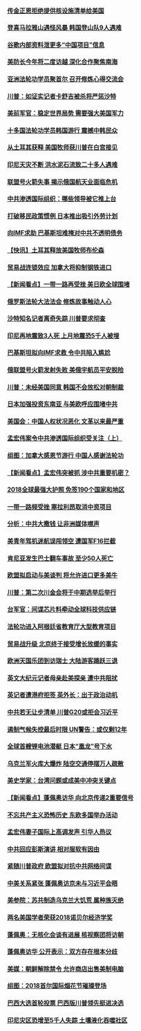 
#### [传金正恩拒绝提供核设施清单给美国](../pages/nsc418/n10784510.md?t=10151051) 

#### [登喜马拉雅山遇怪风暴 韩国登山队9人遇难](../pages/nsc418/n10784286.md?t=10151051) 

#### [谷歌内部资料泄更多“中国项目”信息](../pages/nsc418/n10783142.md?t=10151051) 

#### [美防长今年将二度访越 深化合作聚焦南海](../pages/nsc418/n10783067.md?t=10151051) 

#### [亚洲法轮功学员聚首尔 召开修炼心得交流会](../pages/nsc418/n10780294.md?t=10151051) 

#### [川普：如证实记者卡舒吉被杀将严惩沙特](../pages/nsc418/n10782611.md?t=10151051) 

#### [美前军官：稳定世界局势 需要强大美国军力](../pages/nsc418/n10781975.md?t=10151051) 

#### [十多国法轮功学员韩国游行 震撼中韩民众](../pages/nsc418/n10781244.md?t=10151051) 

#### [从土耳其获释 美国牧师获川普在白宫接见](../pages/nsc418/n10781786.md?t=10151051) 

#### [印尼天灾不断 洪水泥石流致二十多人遇难](../pages/nsc418/n10781733.md?t=10151051) 

#### [联盟号火箭失事 揭示俄国航天业面临危机](../pages/nsc418/n10781049.md?t=10151051) 

#### [中共渗透国际组织：哪些领导被它推上台](../pages/nsc418/n10780076.md?t=10151051) 

#### [打破移民政策惯例 日本推出吸引外劳计划](../pages/nsc418/n10780027.md?t=10151051) 

#### [向IMF求助 巴基斯坦难掩对中共不透明债务](../pages/nsc418/n10779334.md?t=10151051) 

#### [【快讯】土耳其释放美国牧师布伦森](../pages/nsc418/n10779530.md?t=10151051) 

#### [贸易战连锁效应 加拿大将抑制钢铁进口](../pages/nsc418/n10778999.md?t=10151051) 

#### [【新闻看点】一带一路再受挫 美日欧全球围堵](../pages/nsc418/n10777284.md?t=10151051) 

#### [俄罗斯法轮大法法会 修炼故事触动人心](../pages/nsc418/n10777123.md?t=10151051) 

#### [沙特知名记者离奇失踪 川普要求彻查](../pages/nsc418/n10777290.md?t=10151051) 

#### [印尼再地震致3人死 上月地震恐5千人被埋](../pages/nsc418/n10776842.md?t=10151051) 

#### [巴基斯坦拟向IMF求救 令中共陷入尴尬](../pages/nsc418/n10775275.md?t=10151051) 

#### [俄联盟号火箭发射失败 美俄宇航员平安脱险](../pages/nsc418/n10776805.md?t=10151051) 

#### [川普：未经美国同意 韩国不会放松对朝制裁](../pages/nsc418/n10776516.md?t=10151051) 

#### [日本加强投资东南亚 与美欧呼应围堵中共](../pages/nsc418/n10776420.md?t=10151051) 

#### [美国会：中国人权状况恶化 文革以来最严重](../pages/nsc418/n10775405.md?t=10151051) 

#### [孟宏伟案令中共渗透国际组织受关注（上）](../pages/nsc418/n10773407.md?t=10151051) 

#### [组图：加拿大感恩节游行 中国人感谢法轮功](../pages/nsc418/n10774602.md?t=10151051) 

#### [【新闻看点】孟宏伟突被抓 涉中共重要机密？](../pages/nsc418/n10774768.md?t=10151051) 

#### [2018全球最强大护照 免签190个国家和地区](../pages/nsc418/n10774785.md?t=10151051) 

#### [一带一路频受挫 塞拉利昂取消中资项目](../pages/nsc418/n10774667.md?t=10151051) 

#### [分析：中共大撒钱 让非洲媒体噤声](../pages/nsc418/n10772349.md?t=10151051) 

#### [美青年驾机迷航误闯领空 遭国军F16拦截](../pages/nsc418/n10774153.md?t=10151051) 

#### [肯尼亚发生巴士翻车事故 至少50人死亡](../pages/nsc418/n10774150.md?t=10151051) 

#### [欧盟拟启动与美谈判 将允许进口更多美牛](../pages/nsc418/n10773644.md?t=10151051) 

#### [川普：第二次川金会将于中期选举后举行](../pages/nsc418/n10773708.md?t=10151051) 

#### [台军官：间谍芯片料牵动全球科技供应链](../pages/nsc418/n10772822.md?t=10151051) 

#### [法轮功进入阿根廷省教育厅大型教育项目](../pages/nsc418/n10772186.md?t=10151051) 

#### [贸易战升级 北京终于接受增长放缓的事实](../pages/nsc418/n10772868.md?t=10151051) 

#### [欧洲天国乐团到访瑞士 大陆游客踊跃三退](../pages/nsc418/n10772672.md?t=10151051) 

#### [英文大纪元记者母亲赴美探亲 遭中共阻扰](../pages/nsc418/n10772575.md?t=10151051) 

#### [英记者遭港府拒签 英外长：出于政治动机](../pages/nsc418/n10772603.md?t=10151051) 

#### [中共若无让步清单 川普G20或拒会习近平](../pages/nsc418/n10771813.md?t=10151051) 

#### [遏制气候失控最后时限 UN警告：或仅剩12年](../pages/nsc418/n10771411.md?t=10151051) 

#### [全球首艘锂电池潜艇 日本“凰龙”号下水](../pages/nsc418/n10771671.md?t=10151051) 

#### [乌克兰军火库大爆炸 陆空交通停摆万人疏散](../pages/nsc418/n10771658.md?t=10151051) 

#### [美史学家：台湾问题或成美中冲突关键点](../pages/nsc418/n10771318.md?t=10151051) 

#### [【新闻看点】蓬佩奥访华 向北京传递2重要信号](../pages/nsc418/n10770311.md?t=10151051) 

#### [不忘共产主义恐怖历史 东欧多国举办活动](../pages/nsc418/n10770391.md?t=10151051) 

#### [孟宏伟妻子国际上高调发声 引华人热议](../pages/nsc418/n10770153.md?t=10151051) 

#### [中共回应彭斯演讲 相对服软有因由](../pages/nsc418/n10770070.md?t=10151051) 

#### [紧随川普政府 欧盟拟对抗中共网络间谍](../pages/nsc418/n10770155.md?t=10151051) 

#### [中美关系紧张 蓬佩奥访京未与习近平会晤](../pages/nsc418/n10770076.md?t=10151051) 

#### [美参院：苏共制造乌克兰大饥荒 属种族灭绝](../pages/nsc418/n10769945.md?t=10151051) 

#### [两名美国学者荣获2018诺贝尔经济学奖](../pages/nsc418/n10768693.md?t=10151051) 

#### [蓬佩奥：无核化会谈有进展 核视察团将访朝](../pages/nsc418/n10768194.md?t=10151051) 

#### [蓬佩奥访华 公开表示：双方存在根本分歧](../pages/nsc418/n10768365.md?t=10151051) 

#### [美媒：朝鲜解除禁令 允许商店出售美制电脑](../pages/nsc418/n10768025.md?t=10151051) 

#### [组图：2018首尔国际烟花节璀璨登场](../pages/nsc418/n10767652.md?t=10151051) 

#### [巴西大选首轮投票 巴西版川普领先挺进决选](../pages/nsc418/n10767437.md?t=10151051) 

#### [印尼灾区恐增至5千人失踪 土壤液化吞噬社区](../pages/nsc418/n10767209.md?t=10151051) 

